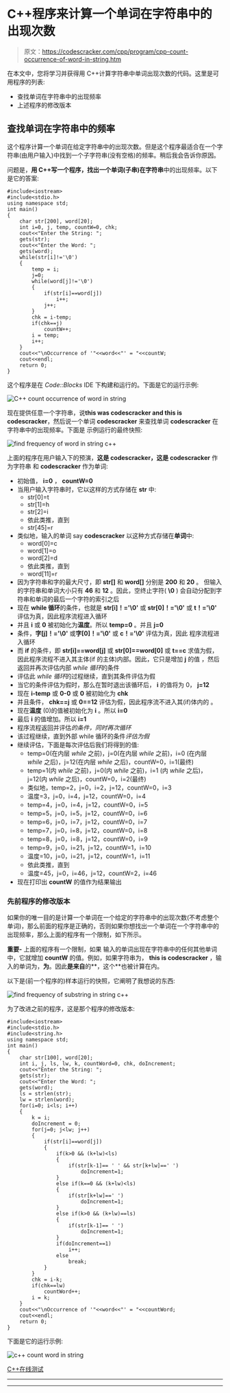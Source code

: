 # C++程序来计算一个单词在字符串中的出现次数

> 原文：<https://codescracker.com/cpp/program/cpp-count-occurrence-of-word-in-string.htm>

在本文中，您将学习并获得用 C++计算字符串中单词出现次数的代码。这里是可用程序的列表:

*   查找单词在字符串中的出现频率
*   上述程序的修改版本

## 查找单词在字符串中的频率

这个程序计算一个单词在给定字符串中的出现次数。但是这个程序最适合在一个字符串(由用户输入)中找到一个子字符串(没有空格)的频率。稍后我会告诉你原因。

问题是，**用 C++写一个程序，找出一个单词(子串)在字符串**中的出现频率。以下是它的答案:

```
#include<iostream>
#include<stdio.h>
using namespace std;
int main()
{
    char str[200], word[20];
    int i=0, j, temp, countW=0, chk;
    cout<<"Enter the String: ";
    gets(str);
    cout<<"Enter the Word: ";
    gets(word);
    while(str[i]!='\0')
    {
        temp = i;
        j=0;
        while(word[j]!='\0')
        {
            if(str[i]==word[j])
                i++;
            j++;
        }
        chk = i-temp;
        if(chk==j)
            countW++;
        i = temp;
        i++;
    }
    cout<<"\nOccurrence of '"<<word<<"' = "<<countW;
    cout<<endl;
    return 0;
}
```

这个程序是在 *Code::Blocks* IDE 下构建和运行的。下面是它的运行示例:

![C++ count occurrence of word in string](img/5a5cb5cfdc214acdc29a20d234fe8e76.png)

现在提供任意一个字符串，说**this was codescracker and this is codescracker**，然后说一个单词 **codescracker** 来查找单词 **codescracker** 在字符串中的出现频率。下面是 示例运行的最终快照:

![find frequency of word in string c++](img/d7004833aca82c641679611886062be9.png)

上面的程序在用户输入下的预演，**这是 codescracker，这是 codescracker** 作为字符串 和 **codescracker** 作为单词:

*   初始值， **i=0** ， **countW=0**
*   当用户输入字符串时，它以这样的方式存储在 **str** 中:
    *   str[0]=t
    *   str[1]=h
    *   str[2]=i
    *   依此类推，直到
    *   str[45]=r
*   类似地，输入的单词 say **codescracker** 以这种方式存储在**单词**中:
    *   word[0]=c
    *   word[1]=o
    *   word[2]=d
    *   依此类推，直到
    *   word[11]=r
*   因为字符串和字的最大尺寸，即 **str[]** 和 **word[]** 分别是 **200** 和 **20** 。 但输入的字符串和单词大小只有 **46** 和 **12** 。因此，空终止字符( **\0** ) 会自动分配到字符串和单词的最后一个字符的索引之后
*   现在 **while 循环**的条件，也就是 **str[i]！='\0'** 或 **str[0]！='\0'** 或 **t！='\0'** 评估为真，因此程序流程进入循环
*   并且 **i** 或 **0** 被初始化为**温度**。所以 **temp=0** 。并且 **j=0**
*   条件，**字[j]！='\0'** 或**字[0]！='\0'** 或 **c！='\0'** 评估为真，因此 程序流程进入循环
*   而 **if** 的条件，即 **str[i]==word[j]** 或 **str[0]==word[0]** 或 **t==c** 求值为假，因此程序流程不进入其主体(if 的主体)内部。因此，它只是增加 **j** 的值 ，然后返回并再次评估内部 *while 循环*的条件
*   评估此 *while 循环*的过程继续，直到其条件评估为假
*   当它的条件评估为假时，那么在暂时退出该循环后， **i** 的值将为 0， **j=12**
*   现在 **i-temp** 或 **0-0** 或 **0** 被初始化为 **chk**
*   并且条件， **chk==j** 或 **0==12** 评估为假，因此程序流不进入其(if)体内的 。
*   现在**温度** (0)的值被初始化为 **i** 。所以 **i=0**
*   最后 **i** 的值增加。所以 **i=1**
*   程序流程返回并评估*的条件，同时再次循环*
*   该过程继续，直到外部 while 循环的条件*评估为假*
*   继续评估，下面是每次评估后我们将得到的值:
    *   temp=0(在内层 *while* 之前)，j=0(在内层 *while* 之前)，i=0 (在内层 *while* 之后)，j=12(在内层 *while* 之后)，countW=0，i=1(最终)
    *   temp=1(内 *while* 之前)，j=0(内 *while* 之前)，i=1 (内 *while* 之后)，j=12(内 *while* 之后)，countW=0，i=2(最终)
    *   类似地，temp=2，j=0，i=2，j=12，countW=0，i=3
    *   温度=3，j=0，i=4，j=12，countW=0，i=4
    *   temp=4，j=0，i=4，j=12，countW=0，i=5
    *   temp=5，j=0，i=5，j=12，countW=0，i=6
    *   temp=6，j=0，i=7，j=12，countW=0，i=7
    *   temp=7，j=0，i=8，j=12，countW=0，i=8
    *   temp=8，j=0，i=8，j=12，countW=0，i=9
    *   temp=9，j=0，i=21，j=12，countW=1，i=10
    *   温度=10，j=0，i=21，j=12，countW=1，i=11
    *   依此类推，直到
    *   温度=45，j=0，i=46，j=12，countW=2，i=46
*   现在打印出 **countW** 的值作为结果输出

### 先前程序的修改版本

如果你的唯一目的是计算一个单词在一个给定的字符串中的出现次数(不考虑整个单词)，那么前面的程序是正确的，否则如果你想找出一个单词在一个字符串中的出现频率，那么上面的程序有一个限制，如下所示。

**重要-** 上面的程序有一个限制，如果 输入的单词出现在字符串中的任何其他单词中，它就增加 **countW** 的值。例如，如果字符串为， **this is codescracker** ，输入的单词为，**为**。因此**是来自**的**，这个**也被计算在内。

以下是(前一个程序的)样本运行的快照，它阐明了我想说的东西:

![find frequency of substring in string c++](img/035a8e491b4ab56dd0b0b2b091046866.png)

为了改进之前的程序，这是那个程序的修改版本:

```
#include<iostream>
#include<stdio.h>
#include<string.h>
using namespace std;
int main()
{
    char str[100], word[20];
    int i, j, ls, lw, k, countWord=0, chk, doIncrement;
    cout<<"Enter the String: ";
    gets(str);
    cout<<"Enter the Word: ";
    gets(word);
    ls = strlen(str);
    lw = strlen(word);
    for(i=0; i<ls; i++)
    {
        k = i;
        doIncrement = 0;
        for(j=0; j<lw; j++)
        {
            if(str[i]==word[j])
            {
                if(k>0 && (k+lw)<ls)
                {
                    if(str[k-1]== ' ' && str[k+lw]==' ')
                        doIncrement=1;
                }
                else if(k==0 && (k+lw)<ls)
                {
                    if(str[k+lw]==' ')
                        doIncrement=1;
                }
                else if(k>0 && (k+lw)==ls)
                {
                    if(str[k-1]== ' ')
                        doIncrement=1;
                }
                if(doIncrement==1)
                    i++;
                else
                    break;
            }
        }
        chk = i-k;
        if(chk==lw)
            countWord++;
        i = k;
    }
    cout<<"\nOccurrence of '"<<word<<"' = "<<countWord;
    cout<<endl;
    return 0;
}
```

下面是它的运行示例:

![c++ count word in string](img/e51e9517927cab46c0b419eed043027d.png)

[C++在线测试](/exam/showtest.php?subid=3)

* * *

* * *